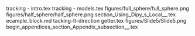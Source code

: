 tracking - intro.tex
tracking - models.tex
figures/full_sphere/full_sphere.png
figures/half_sphere/half_sphere.png
section_Using_Dipy_s_Local__.tex
ecample_block.md
tacking-lt-direction getter.tex
figures/Slide5/Slide5.png
begin_appendices_section_Appendix_subsection__.tex
